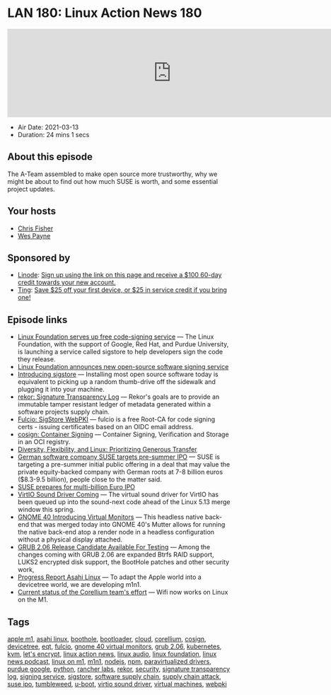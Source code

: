 # LAN 180: Linux Action News 180

<iframe src="https://player.fireside.fm/v2/DAcK9LdX+w_1yKJXH?theme=dark" width="740" height="200" frameborder="0" scrolling="no"></iframe>

* Air Date: 2021-03-13
* Duration: 24 mins 1 secs

## About this episode

The A-Team assembled to make open source more trustworthy, why we might be about to find out how much SUSE is worth, and some essential project updates.

## Your hosts
* [Chris Fisher](https://linuxactionnews.com/hosts/chris)
* [Wes Payne](https://linuxactionnews.com/hosts/wes)

## Sponsored by

  * [Linode](http://linode.com/lan): [Sign up using the link on this page and receive a $100 60-day credit towards your new account. ](http://linode.com/lan)
  * [Ting](https://linux.ting.com): [Save $25 off your first device, or $25 in service credit if you bring one!](https://linux.ting.com)



## Episode links

  * [Linux Foundation serves up free code-signing service](https://www.theregister.com/2021/03/09/sign_of_the_primes_linux/ "Linux Foundation serves up free code-signing service") — The Linux Foundation, with the support of Google, Red Hat, and Purdue University, is launching a service called sigstore to help developers sign the code they release.
  * [Linux Foundation announces new open-source software signing service](https://www.zdnet.com/article/linux-foundation-announces-new-open-source-software-signing-service/#ftag=RSSbaffb68 "Linux Foundation announces new open-source software signing service")
  * [Introducing sigstore](https://security.googleblog.com/2021/03/introducing-sigstore-easy-code-signing.html "Introducing sigstore") — Installing most open source software today is equivalent to picking up a random thumb-drive off the sidewalk and plugging it into your machine.
  * [rekor: Signature Transparency Log](https://github.com/sigstore/rekor "rekor: Signature Transparency Log") — Rekor's goals are to provide an immutable tamper resistant ledger of metadata generated within a software projects supply chain.
  * [Fulcio: SigStore WebPKI](https://github.com/sigstore/fulcio "Fulcio: SigStore WebPKI") — fulcio is a free Root-CA for code signing certs - issuing certificates based on an OIDC email address.
  * [cosign: Container Signing](https://github.com/sigstore/cosign "cosign: Container Signing") — Container Signing, Verification and Storage in an OCI registry.
  * [Diversity, Flexibility, and Linux: Prioritizing Generous Transfer](https://www.linode.com/blog/networking/diversity-flexibility-and-linux-prioritizing-generous-transfer/ "Diversity, Flexibility, and Linux: Prioritizing Generous Transfer")
  * [German software company SUSE targets pre-summer IPO](https://www.reuters.com/article/idUSKBN2B12AD "German software company SUSE targets pre-summer IPO") — SUSE is targeting a pre-summer initial public offering in a deal that may value the private equity-backed company with German roots at 7-8 billion euros ($8.3-9.5 billion), people close to the matter said.
  * [SUSE prepares for multi-billion Euro IPO](https://www.zdnet.com/article/suse-prepares-for-multi-billion-euro-ipo/ "SUSE prepares for multi-billion Euro IPO")
  * [VirtIO Sound Driver Coming](https://www.phoronix.com/scan.php?page=news_item&px=VirtIO-Sound-Driver-Linux-5.13 "VirtIO Sound Driver Coming") — The virtual sound driver for VirtIO has been queued up into the sound-next code ahead of the Linux 5.13 merge window this spring.
  * [GNOME 40 Introducing Virtual Monitors](https://www.phoronix.com/scan.php?page=news_item&px=GNOME-40-Headless-Virtual "GNOME 40 Introducing Virtual Monitors") — This headless native back-end that was merged today into GNOME 40's Mutter allows for running the native back-end atop a render node in a headless configuration without a physical display attached.
  * [GRUB 2.06 Release Candidate Available For Testing](https://www.phoronix.com/scan.php?page=news_item&px=GRUB-2.06-RC1 "GRUB 2.06 Release Candidate Available For Testing") — Among the changes coming with GRUB 2.06 are expanded Btrfs RAID support, LUKS2 encrypted disk support, the BootHole patches and other security work,
  * [Progress Report Asahi Linux](https://asahilinux.org/2021/03/progress-report-january-february-2021/ "Progress Report Asahi Linux") — To adapt the Apple world into a devicetree world, we are developing m1n1.
  * [Current status of the Corellium team's effort](https://twitter.com/cmwdotme/status/1355660127433535490 "Current status of the Corellium team's effort") — Wifi now works on Linux on the M1.



## Tags

[apple m1](https://linuxactionnews.com/tags/apple%20m1), [asahi linux](https://linuxactionnews.com/tags/asahi%20linux), [boothole](https://linuxactionnews.com/tags/boothole), [bootloader](https://linuxactionnews.com/tags/bootloader), [cloud](https://linuxactionnews.com/tags/cloud), [corellium](https://linuxactionnews.com/tags/corellium), [cosign](https://linuxactionnews.com/tags/cosign), [devicetree](https://linuxactionnews.com/tags/devicetree), [eqt](https://linuxactionnews.com/tags/eqt), [fulcio](https://linuxactionnews.com/tags/fulcio), [gnome 40 virtual monitors](https://linuxactionnews.com/tags/gnome%2040%20virtual%20monitors), [grub 2.06](https://linuxactionnews.com/tags/grub%202.06), [kubernetes](https://linuxactionnews.com/tags/kubernetes), [kvm](https://linuxactionnews.com/tags/kvm), [let's encrypt](https://linuxactionnews.com/tags/let's%20encrypt), [linux action news](https://linuxactionnews.com/tags/linux%20action%20news), [linux audio](https://linuxactionnews.com/tags/linux%20audio), [linux foundation](https://linuxactionnews.com/tags/linux%20foundation), [linux news podcast](https://linuxactionnews.com/tags/linux%20news%20podcast), [linux on m1](https://linuxactionnews.com/tags/linux%20on%20m1), [m1n1](https://linuxactionnews.com/tags/m1n1), [nodejs](https://linuxactionnews.com/tags/nodejs), [npm](https://linuxactionnews.com/tags/npm), [paravirtualized drivers](https://linuxactionnews.com/tags/paravirtualized%20drivers), [purdue google](https://linuxactionnews.com/tags/purdue%20google), [python](https://linuxactionnews.com/tags/python), [rancher labs](https://linuxactionnews.com/tags/rancher%20labs), [rekor](https://linuxactionnews.com/tags/rekor), [security](https://linuxactionnews.com/tags/security), [signature transparency log](https://linuxactionnews.com/tags/signature%20transparency%20log), [signing service](https://linuxactionnews.com/tags/signing%20service), [sigstore](https://linuxactionnews.com/tags/sigstore), [software supply chain](https://linuxactionnews.com/tags/software%20supply%20chain), [supply chain attack](https://linuxactionnews.com/tags/supply%20chain%20attack), [suse ipo](https://linuxactionnews.com/tags/suse%20ipo), [tumbleweed](https://linuxactionnews.com/tags/tumbleweed), [u-boot](https://linuxactionnews.com/tags/u-boot), [virtio sound driver](https://linuxactionnews.com/tags/virtio%20sound%20driver), [virtual machines](https://linuxactionnews.com/tags/virtual%20machines), [webpki](https://linuxactionnews.com/tags/webpki)